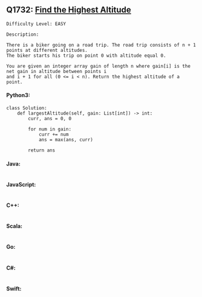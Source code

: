 ## Q1732: [Find the Highest Altitude](https://leetcode.com/problems/find-the-highest-altitude/)

```
Difficulty Level: EASY
```

```
Description:

There is a biker going on a road trip. The road trip consists of n + 1 points at different altitudes.
The biker starts his trip on point 0 with altitude equal 0.

You are given an integer array gain of length n where gain[i] is the net gain in altitude between points i​​​​​​
and i + 1 for all (0 <= i < n). Return the highest altitude of a point.
```

#### Python3:

```
class Solution:
    def largestAltitude(self, gain: List[int]) -> int:
        curr, ans = 0, 0

        for num in gain:
            curr += num
            ans = max(ans, curr)

        return ans
```

#### Java:

```

```

#### JavaScript:

```

```

#### C++:

```

```

#### Scala:

```

```

#### Go:

```

```

#### C#:

```

```

#### Swift:

```

```